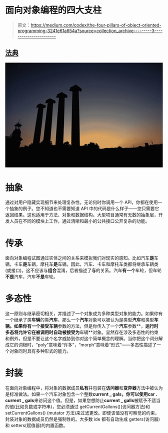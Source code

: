 # 面向对象编程的四大支柱

> 原文：<https://medium.com/codex/the-four-pillars-of-object-oriented-programming-3241e61a654a?source=collection_archive---------3----------------------->

## [法典](http://medium.com/codex)

![](img/ba34088a2faed1f0e8ed4bafaea797b8.png)

# **抽象**

通过对用户隐藏实现细节来处理复杂性。无论何时你调用一个 API，你都在使用一个抽象的例子。您不知道也不需要知道 API 中的代码是什么样子——您只需要它返回结果。这也适用于方法、对象和数据结构。大型项目通常有无数的抽象层，开发人员在不同的模块上工作，通过清晰和最小的公共接口公开复杂的功能。

# **传承**

面向对象编程试图通过实体之间的关系来模拟我们对现实的感知。比如汽车**是**车辆，卡车**是**车辆，摩托车**是**车辆。因此，汽车、卡车和摩托车类都将继承车辆类(或接口)。这不应该与**组合**混淆，后者描述了**与**的关系。汽车**有一个**车轮，但车轮**不是**汽车，汽车**不是**车轮。

# **多态性**

这一原则与继承密切相关，并描述了一个对象成为多种类型对象的能力。如果你有一个继承了类**车辆**的类**汽车**，那么一个**汽车**对象可以被认为是类型**汽车**和类型**车辆。**如果你有一个接受**车辆**参数的方法，但是你传入了一个**汽车**参数**，**运行时多态将允许它在被调用时自动被接受为**车辆**对象。显然存在涉及多态性的约束和例外，但是不要让这个名字威胁到你对这个简单概念的理解。当你把这个词分解成它的词根时，“poly”意味着“许多”，“morph”意味着“形式”——多态性描述了一个对象同时具有多种形式的能力。

# **封装**

在面向对象编程中，将对象的数据成员**私有**并包装在**访问器**和**变异器**方法中被认为是标准做法。如果一个汽车对象包含一个整数**current _ gals，**你可以使用**car . current _ gals**来访问这个值。但是，如果您想防止**current _ galls**被赋予不适当的值(比如负数或字符串)，您必须通过 getCurrentGallons()(访问器方法)和 setCurrentGallons() (mutator 方法)来过滤更改。即使该值没有可察觉的约束，封装对象的数据成员仍然是强制性的。大多数 ide 都有自动生成 getters(访问器)和 setters(赋值器)的内置函数。